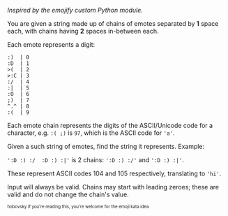 *Inspired by the emojify custom Python module.*

You are given a string made up of chains of emotes separated by **1** space each, with chains having **2** spaces in-between each.

Each emote represents a digit:

```
:)  | 0
:D  | 1
>(  | 2
>:C | 3
:/  | 4
:|  | 5
:O  | 6
;)  | 7
^.^ | 8
:(  | 9
```
Each emote chain represents the digits of the ASCII/Unicode code for a character, e.g. ``:( ;)`` is ``97``, which is the ASCII code for ``'a'``.

Given a such string of emotes, find the string it represents. Example:

``':D :) :/  :D :) :|'`` is 2 chains: ``':D :) :/'`` and ``':D :) :|'``.

These represent ASCII codes 104 and 105 respectively, translating to ``'hi'``.

Input will always be valid. Chains may start with leading zeroes; these are valid and do not change the chain's value.

<sub><sup>hobovsky if you're reading this, you're welcome for the emoji kata idea</sup></sub>